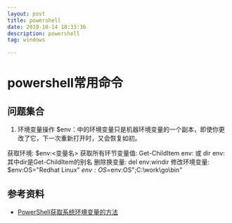```yaml
---
layout: post
title: powershell
date: 2019-10-14 18:33:36
description: powershell
tag: windows

---
```

# powershell常用命令

## 问题集合
1. 环境变量操作
$env：中的环境变量只是机器环境变量的一个副本，即使你更改了它，下一次重新打开时，又会恢复如初。

获取环境:			$env:<变量名>
获取所有环节变量值:	Get-ChildItem env: 或 dir env: 其中dir是Get-ChildItem的别名
删除换变量:			del env:windir
修改环境变量:		$env:OS="Redhat Linux"    $env:OS=$env:OS";C:\work\go\bin"


## 参考资料
+ [PowerShell获取系统环境变量的方法](https://blog.csdn.net/WuLex/article/details/78193273)